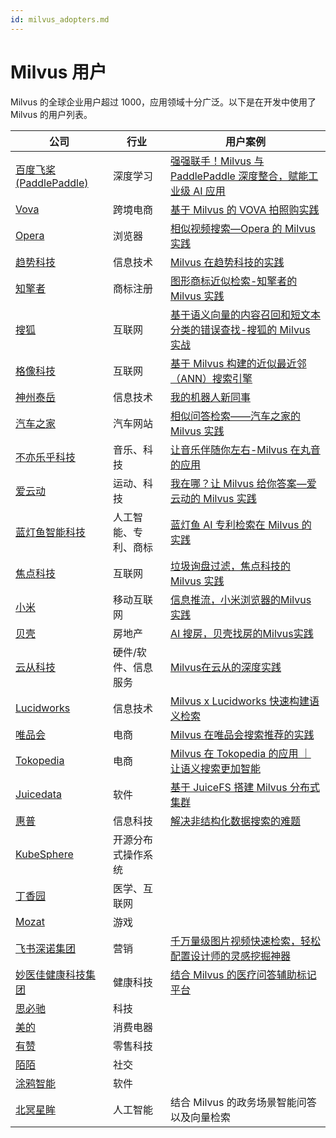 ```yaml
---
id: milvus_adopters.md
---
```


# Milvus 用户

Milvus 的全球企业用户超过 1000，应用领域十分广泛。以下是在开发中使用了 Milvus 的用户列表。

| 公司                                                   | 行业             | 用户案例                                                 |
| ------------------------------------------------------------ | -------------------- | ------------------------------------------------------------ |
| [百度飞桨 (PaddlePaddle) ](https://www.paddlepaddle.org.cn/) | 深度学习             | [强强联手！Milvus 与 PaddlePaddle 深度整合，赋能工业级 AI 应用](https://mp.weixin.qq.com/s?__biz=MzUzMDI5OTA5NQ==&mid=2247488460&idx=1&sn=6ef8475a8cae27c2017d2da7e9b6e40e&chksm=fa52b274cd253b62ac53a5ada257b438509398611ba43288043c2340b1570eead10488894f6e&scene=178&cur_album_id=1652686485898231817#rd) |
| [Vova](https://www.vova.com/about-us.html)                   | 跨境电商             | [基于 Milvus 的 VOVA 拍照购实践](https://mp.weixin.qq.com/s?__biz=MzUzMDI5OTA5NQ==&mid=2247488314&idx=1&sn=fb2c866cb0dc27fc17ad249fb9b920b8&chksm=fa52b282cd253b945d8ecb0b3a8af72134d5f6e9050516d045115c2ed3320c3ef6ac87e89729&scene=178&cur_album_id=1652686485898231817#rd) |
| [Opera](https://baike.baidu.com/item/Opera浏览器)            | 浏览器               | [相似视频搜索—Opera 的 Milvus 实践](https://mp.weixin.qq.com/s?__biz=MzUzMDI5OTA5NQ==&mid=2247488289&idx=1&sn=9a20fd574dc27b2c7600f05faa5baf4f&chksm=fa52b299cd253b8f2066742526694f5d5699a2630791890f67ce965451291a2c141b32f406d2&scene=178&cur_album_id=1652686485898231817#rd) |
| [趋势科技](https://baike.baidu.com/item/趋势科技)            | 信息技术             | [Milvus 在趋势科技的实践](https://mp.weixin.qq.com/s?__biz=MzUzMDI5OTA5NQ==&mid=2247488043&idx=1&sn=1c3fbe7a61b7fc340f34eac9a06fc0e8&chksm=fa52b393cd253a85d0fc5c29b4a0865505a02ffe61e65129e1913b0f6e20605ee6a44e7ff13a&scene=178&cur_album_id=1652686485898231817#rd) |
| [知擎者](https://login.zqz510.com/login)                     | 商标注册             | [图形商标近似检索-知擎者的 Milvus 实践](https://mp.weixin.qq.com/s?__biz=MzUzMDI5OTA5NQ==&mid=2247487944&idx=1&sn=9a45f77720404e44a9d9245610101f75&chksm=fa52b070cd253966eadc9ce433fa052768c1f2ee98edfd5cf27f0286114766366b5444d5bd24&scene=178&cur_album_id=1652686485898231817#rd) |
| [搜狐](https://baike.baidu.com/item/搜狐)                    | 互联网               | [基于语义向量的内容召回和短文本分类的错误查找-搜狐的 Milvus 实战](https://mp.weixin.qq.com/s?__biz=MzUzMDI5OTA5NQ==&mid=2247487908&idx=1&sn=3f0fe43c00d38cd30c18251d6d2404d1&chksm=fa52b01ccd25390a44107eae0e34c365a6153a0ebe88eba624b867a0bcdc529f81a4b766d24e&scene=178&cur_album_id=1652686485898231817#rd) |
| [格像科技](http://www.ufotosoft.com/)                        | 互联网               | [基于 Milvus 构建的近似最近邻（ANN）搜索引擎](https://mp.weixin.qq.com/s?__biz=MzUzMDI5OTA5NQ==&mid=2247487301&idx=1&sn=846dcb5c41d19e543311908abf52e0d9&chksm=fa52aefdcd2527ebdb6ec38e77322e51f98f148144867a4dd3cb4dc032289b9525c0b62e12c4&scene=178&cur_album_id=1652686485898231817#rd) |
| [神州泰岳](https://baike.baidu.com/item/神州泰岳)            | 信息技术             | [我的机器人新同事](https://mp.weixin.qq.com/s?__biz=MzUzMDI5OTA5NQ==&mid=2247487049&idx=1&sn=2d0572e7e1a6be8bd74eb794450ce383&chksm=fa52aff1cd2526e73071ae0d3c6a0562d599ece658eb1c986118f17787d085eea4772e449477&scene=178&cur_album_id=1652686485898231817#rd) |
| [汽车之家](https://baike.baidu.com/item/汽车之家/81714)      | 汽车网站             | [相似问答检索——汽车之家的 Milvus 实践](https://mp.weixin.qq.com/s?__biz=MzUzMDI5OTA5NQ==&mid=2247486527&idx=1&sn=0c8f7736010b915af641d07f608aa185&chksm=fa52ad87cd252491760c9dc576e2eb0cefae0a1bcdcbcfe88aa4b4a4b06edc97799da3630d6b&scene=178&cur_album_id=1652686485898231817#rd) |
| [不亦乐乎科技](https://enjoymusic.ai/wanyin)                 | 音乐、科技           | [让音乐伴随你左右-Milvus 在丸音的应用](https://mp.weixin.qq.com/s?__biz=MzUzMDI5OTA5NQ==&mid=2247486473&idx=1&sn=e779461a09fabb2ddc1067c00288f209&chksm=fa52adb1cd2524a704fb4bdb60233f00ec920416f898ce94a2ba105e5eda7c7c35b2d9b31658&scene=178&cur_album_id=1652686485898231817#rd) |
| [爱云动](https://yundong.ai/)                                | 运动、科技           | [我在哪？让 Milvus 给你答案—爱云动的 Milvus 实践](https://mp.weixin.qq.com/s?__biz=MzUzMDI5OTA5NQ==&mid=2247486368&idx=1&sn=868ea3a900875874754f2b80f5495c82&chksm=fa52aa18cd25230e52c47df17570d535bbd93568e114653817eaf6f1142068054cf9e1f91ffe&scene=178&cur_album_id=1652686485898231817#rd) |
| [蓝灯鱼智能科技](https://www.lanternfish.cn/index)           | 人工智能、专利、商标 | [蓝灯鱼 AI 专利检索在 Milvus 的实践](https://mp.weixin.qq.com/s?__biz=MzUzMDI5OTA5NQ==&mid=2247486169&idx=1&sn=26fbc3ba5adf7c8d7044242678242384&chksm=fa52ab61cd252277e075b3eb1e0380badb4aa28ded5c806ac57d63426ab04e425a6a9846552e&scene=178&cur_album_id=1652686485898231817#rd) |
| [焦点科技](https://baike.baidu.com/item/焦点科技股份有限公司) | 互联网               | [垃圾询盘过滤，焦点科技的 Milvus 实践](https://mp.weixin.qq.com/s?__biz=MzUzMDI5OTA5NQ==&mid=2247485807&idx=1&sn=630853da89f7a6c4831a7012fad2c33b&chksm=fa52a8d7cd2521c150a2ed47506eaa660676b5ff183e7b0cf23df89fe2d7092c5aa3e84116b6&scene=178&cur_album_id=1652686485898231817#rd) |
| [小米](https://baike.baidu.com/item/小米科技有限责任公司/13022816?fromtitle=小米&fromid=1566828) | 移动互联网           | [信息推流，小米浏览器的Milvus实践](https://mp.weixin.qq.com/s?__biz=MzUzMDI5OTA5NQ==&mid=2247485408&idx=1&sn=6046462871bf65132f2267bff8d4608f&chksm=fa52a658cd252f4e2b8108d5cccd6e08b6e291d85f15eb056dd05884afe04b77c85d979e4b86&scene=178&cur_album_id=1652686485898231817#rd) |
| [贝壳](https://baike.baidu.com/item/贝壳/22746077)           | 房地产               | [AI 搜房，贝壳找房的Milvus实践](https://mp.weixin.qq.com/s?__biz=MzUzMDI5OTA5NQ==&mid=2247485341&idx=1&sn=cbb3fd5a92e16afb773c16cf0caccfed&chksm=fa52a625cd252f33f1efdad2685ca87dd10c0287fe6edef30bdf9ddff2dd5bda67168cbaede7&scene=178&cur_album_id=1652686485898231817#rd) |
| [云从科技](https://baike.baidu.com/item/云从科技集团股份有限公司/24545339?fromtitle=广州云从信息科技有限公司&fromid=17382284) | 硬件/软件、信息服务  | [Milvus在云从的深度实践](https://mp.weixin.qq.com/s?__biz=MzUzMDI5OTA5NQ==&mid=2247484455&idx=1&sn=35aa63f586c6c849ee8f287d8aec00bc&chksm=fa52a59fcd252c890108e69ff84c7cd61fdf2ef6e9dfdbec667aadeb079018c1cc2c32f738ba&scene=178&cur_album_id=1652686485898231817#rd) |
| [Lucidworks](https://lucidworks.com/?utm_source=Google&utm_medium=ppc&utm_campaign=branded&keyword=lucidworks&hsa_grp=117036538512&gclid=CjwKCAjwn6GGBhADEiwAruUcKiJ8YTn5vM5OsC5DsiJYb8hGI0DglsjtzcyHgtMEDsRjdSfYwKQqJxoCczIQAvD_BwE) | 信息技术             | [Milvus x Lucidworks 快速构建语义检索](https://mp.weixin.qq.com/s?__biz=MzUzMDI5OTA5NQ==&mid=2247488608&idx=1&sn=84dfcb9d40df1b5029cce887e8a9a6df&chksm=fa52b5d8cd253cceb69394bc0ce79260f1b6cb1f697d0f9328d7422bbff5f128cad07ebc21f6&scene=178&cur_album_id=1652686485898231817#rd) |
| [唯品会](https://baike.baidu.com/item/唯品会)                | 电商                 | [Milvus 在唯品会搜索推荐的实践](https://mp.weixin.qq.com/s?__biz=MzUzMDI5OTA5NQ==&mid=2247488726&idx=1&sn=256fbad55c4738ae2a178f4a35794925&chksm=fa52b56ecd253c7867ad3048a53646bce2cef4ec0894331f4a187ec9cb0ed9e7314d0130c0ca&scene=178&cur_album_id=1652686485898231817#rd) |
| [Tokopedia](https://baike.baidu.com/item/Tokopedia/22086184?fr=aladdin) | 电商                 | [Milvus 在 Tokopedia 的应用 ｜ 让语义搜索更加智能](https://mp.weixin.qq.com/s?__biz=MzUzMDI5OTA5NQ==&mid=2247488809&idx=1&sn=dcfbf96ee78803dbc81dcb1a67f70974&chksm=fa52b491cd253d8770512aefed116bbf8bd8cd8e8ff6806c7d515e5ffb040f5bcf99168201e0&scene=178&cur_album_id=1652686485898231817#rd) |
| [Juicedata](https://juicefs.com/aboutus)                     | 软件                 | [基于 JuiceFS 搭建 Milvus 分布式集群](http://mp.weixin.qq.com/s?__biz=MzUzMDI5OTA5NQ==&mid=2247488673&idx=1&sn=9b714bd17f845d1932db2b91c716b7db&chksm=fa52b519cd253c0f9ea2dcb46cc8b4a042c0e9a999d2f5f75096ff9deea5a302ecc2fc717071&scene=178&cur_album_id=1652686485898231817#rd) |
| [惠普](https://baike.baidu.com/item/%E6%83%A0%E6%99%AE)                                                   | 信息科技          | [解决非结构化数据搜索的难题](https://mp.weixin.qq.com/s?__biz=MzIxNDc3NzEzNQ==&mid=2247493112&idx=2&sn=3cad103aa8d455355289ebc516975b28&chksm=97a0c9b8a0d740aeae004dc22c64bec48d892d3c70a156e9145c2398d0c496e081f4a3b5be75&mpshare=1&scene=1&srcid=0304QivfgIQ8tAciA8Ynk0Xe&sharer_sharetime=1614931042690&sharer_shareid=3e59c40b80326cb270c89b4cef742c05&version=3.1.0.6189&platform=mac#rd)                                                |
| [KubeSphere](https://kubesphere.io/zh/)                                                    | 开源分布式操作系统      |                                                |
| [丁香园](https://baike.baidu.com/item/%E4%B8%81%E9%A6%99%E5%9B%AD)                                                     | 医学、互联网             |                                                 |
| [Mozat](https://baike.baidu.com/item/%E9%AD%94%E6%A9%99%E4%BA%92%E8%81%94%EF%BC%88%E5%8C%97%E4%BA%AC%EF%BC%89%E7%A7%91%E6%8A%80)                                                  | 游戏     |                     |
| [飞书深诺集团](https://www.meetsocial.com/company.html)                                                    | 营销|[千万量级图片视频快速检索，轻松配置设计师的灵感挖掘神器](https://mp.weixin.qq.com/s?__biz=MzUzMDI5OTA5NQ==&mid=2247489952&idx=1&sn=86d8e0e12c0458f077e4d1526c2d3b79&chksm=fa52b818cd25310edf55d0dfb41f81c612cfaecaf4055c5a1a3220d94a729dbc29cfe3a697d2&cur_album_id=1652686485898231817&scene=190#rd)     |                   |
| [妙医佳健康科技集团](https://www.miao.cn/)| 健康科技|[结合 Milvus 的医疗问答辅助标记平台](https://mp.weixin.qq.com/s?__biz=MzUzMDI5OTA5NQ==&mid=2247489049&idx=1&sn=cf3360cf5fd9fb7b4c82e02f81e6c19b&chksm=fa52b7a1cd253eb776aaf6131bdabdf27e79209a931c9e34f405fc480b6d2749e53046d80c33&cur_album_id=1652686485898231817&scene=190#rd)        |                                              |
| [思必驰](https://baike.baidu.com/item/%E6%80%9D%E5%BF%85%E9%A9%B0%E7%A7%91%E6%8A%80%E8%82%A1%E4%BB%BD%E6%9C%89%E9%99%90%E5%85%AC%E5%8F%B8/56726045)| 科技        |    
| [美的](https://baike.baidu.com/item/%E7%BE%8E%E7%9A%84%E9%9B%86%E5%9B%A2/9590056)| 消费电器        |                                                 |
| [有赞](https://baike.baidu.com/item/%E6%9C%89%E8%B5%9E/16844636)| 零售科技        |                                                 |
| [陌陌](https://baike.baidu.com/item/%E9%99%8C%E9%99%8C/7079670)| 社交        |  
| [涂鸦智能](https://baike.baidu.com/item/%E6%9D%AD%E5%B7%9E%E6%B6%82%E9%B8%A6%E4%BF%A1%E6%81%AF%E6%8A%80%E6%9C%AF%E6%9C%89%E9%99%90%E5%85%AC%E5%8F%B8/22672666)| 软件        |
| [北冥星眸](https://www.galaxyeye-tech.com/)| 人工智能 | 结合 Milvus 的政务场景智能问答以及向量检索

